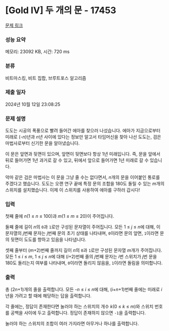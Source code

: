 # [Gold IV] 두 개의 문 - 17453 

[문제 링크](https://www.acmicpc.net/problem/17453) 

### 성능 요약

메모리: 23092 KB, 시간: 720 ms

### 분류

비트마스킹, 비트 집합, 브루트포스 알고리즘

### 제출 일자

2024년 10월 12일 23:08:25

### 문제 설명

<p>도도는 시공의 폭풍으로 빨려 들어간 에아를 찾으러 나섰습니다. 에아가 지금으로부터 미래로 (-<span style="font-style: italic;">n</span>)년과 <span style="font-style: italic;">n</span>년 사이에 있다는 정보만 알고서 타임머신을 찾아 나선 도도는, 검은 마법사로부터 신기한 문을 알아냈습니다.</p>

<p>이 문은 앞면과 뒷면이 있으며, 앞면이 뒷면보다 항상 1년 미래입니다. 즉, 문을 앞에서 뒤로 들어가면 1년 과거로 갈 수 있고, 뒤에서 앞으로 들어가면 1년 미래로 갈 수 있습니다.</p>

<p>악마 같은 검은 마법사는 이 문을 그냥 줄 수는 없다면서, <span style="font-style: italic;">n</span>개의 문을 이어붙인 통로를 주겠다고 했습니다. 도도는 오랜 연구 끝에 특정 문의 조합을 180도 돌릴 수 있는 <span style="font-style: italic;">m</span>개의 스위치를 설치했습니다. 이제 이 스위치를 사용하여 에아를 구하러 갑시다!</p>

### 입력 

 <p>첫째 줄에 <span style="font-style: italic;">n</span>(1 ≤ <span style="font-style: italic;">n</span> ≤ 100)과 <span style="font-style: italic;">m</span>(1 ≤ <span style="font-style: italic;">m</span> ≤ 20)이 주어집니다.</p>

<p>둘째 줄에 길이 <span style="font-style: italic;">n</span>의 <code>0</code>과 <code>1</code>로만 구성된 문자열이 주어집니다. 모든 1 ≤ <span style="font-style: italic;">j</span> ≤ <span style="font-style: italic;">n</span>에 대해, 이 문자열의 <span style="font-style: italic;">j</span>번째 문자는 <span style="font-style: italic;">j</span>번째 문의 초기 상태를 나타내며, <code>0</code>이라면 문의 앞면, <code>1</code>이라면 문의 뒷면이 도도를 향하고 있음을 나타냅니다.</p>

<p>셋째 줄부터 (<span style="font-style: italic;">m</span>+2)번째 줄까지 길이 <span style="font-style: italic;">n</span>의 <code>0</code>과 <code>1</code>로만 구성된 문자열 <span style="font-style: italic;">m</span>개가 주어집니다. 모든 1 ≤ <span style="font-style: italic;">i</span> ≤ <span style="font-style: italic;">m</span>, 1 ≤ <span style="font-style: italic;">j</span> ≤ <span style="font-style: italic;">n</span>에 대해 (<span style="font-style: italic;">i</span>+2)번째 줄의 <span style="font-style: italic;">j</span>번째 문자는 <span style="font-style: italic;">i</span>번 스위치가 <span style="font-style: italic;">j</span>번 문을 180도 돌리는지 여부를 나타내며, <code>0</code>이라면 돌리지 않음을, <code>1</code>이라면 돌림을 의미합니다.</p>

### 출력 

 <p>총 (2<span style="font-style: italic;">n</span>+1)개의 줄을 출력합니다. 모든 -<span style="font-style: italic;">n</span> ≤ <span style="font-style: italic;">i</span> ≤ <span style="font-style: italic;">n</span>에 대해, (<span style="font-style: italic;">i</span>+<span style="font-style: italic;">n</span>+1)번째 줄에는 미래로 <span style="font-style: italic;">i</span>년을 가려고 할 때에 해당하는 답을 출력합니다.</p>

<p>각 줄에는, 정답이 존재한다면 눌러야 하는 스위치의 개수 <span style="font-style: italic;">k</span>(0 ≤ <span style="font-style: italic;">k</span> ≤ <span style="font-style: italic;">m</span>)와 스위치 번호를 공백을 사이에 두고 출력합니다. 정답이 존재하지 않으면 <code>-1</code>을 출력합니다.</p>

<p>눌러야 하는 스위치의 조합이 여러 가지라면 아무거나 하나를 출력합니다.</p>

